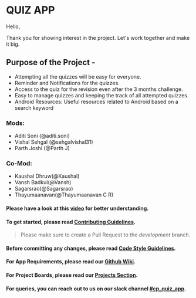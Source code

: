 # QUIZ APP

Hello,

Thank you for showing interest in the project. Let's work together and make it big.

## Purpose of the Project -

- Attempting all the quizzes will be easy for everyone.
- Reminder and Notifications for the quizzes.
- Access to the quiz for the revision even after the 3 months challenge. 
- Easy to manage quizzes and keeping the track of all attempted quizzes.
- Android Resources: Useful resources related to Android based on a search keyword

### Mods:
  * Aditi Soni (@aditi.soni) 
  * Vishal Sehgal (@sehgalvishal31)
  * Parth Joshi (@Parth J)


### Co-Mod:
  * Kaushal Dhruw(@Kaushal)
  * Vansh Badkul(@Vansh)
  * Sagarsrao(@Sagarsrao)
  * Thayumaanavan(@Thayumaanavan C R)
   
#### Please have a look at this [video](https://drive.google.com/open?id=1vSSUh3LSNw9PfjyXhiXlF_j-zIO8SjYj) for better understanding.

#### To get started, please read [Contributing Guidelines](https://github.com/UdacityAndroidDevScholarship/quiz-app/blob/master/CONTRIBUTING.md).

> Please make sure to create a Pull Request to the *development* branch.

#### Before committing any changes, please read [Code Style Guidelines](https://github.com/UdacityAndroidDevScholarship/quiz-app/wiki/Code-Style-Guidelines).

#### For App Requirements, please read our [Github Wiki](https://github.com/UdacityAndroidDevScholarship/quiz-app/wiki).

#### For Project Boards, please read our [Projects Section](https://github.com/UdacityAndroidDevScholarship/quiz-app/wiki/Project-Board).

#### For queries, you can reach out to us on our slack channel [#cp_quiz_app](https://anddevindiascholars.slack.com/messages/CA5HLKWEA).
